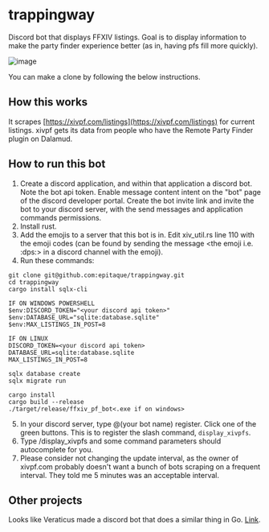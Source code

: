 # trappingway
Discord bot that displays FFXIV listings. Goal is to display information to make the party finder experience better (as in, having pfs fill more quickly).

![image](https://user-images.githubusercontent.com/7350617/178365515-c3431fbe-bd8b-47ac-9d07-f60624ed8b1d.png)

You can make a clone by following the below instructions.

## How this works
It scrapes [https://xivpf.com/listings](https://xivpf.com/listings) for current listings. xivpf gets its data from people who have the Remote Party Finder plugin on Dalamud.

## How to run this bot
1. Create a discord application, and within that application a discord bot. Note the bot api token. Enable message content intent on the "bot" page of the discord developer portal. Create the bot invite link and invite the bot to your discord server, with the send messages and application commands permissions.
2. Install rust.
3. Add the emojis to a server that this bot is in. Edit xiv_util.rs line 110 with the emoji codes (can be found by sending the message \<the emoji i.e. :dps:> in a discord channel with the emoji).
4. Run these commands:
```
git clone git@github.com:epitaque/trappingway.git
cd trappingway
cargo install sqlx-cli

IF ON WINDOWS POWERSHELL
$env:DISCORD_TOKEN="<your discord api token>"
$env:DATABASE_URL="sqlite:database.sqlite"
$env:MAX_LISTINGS_IN_POST=8

IF ON LINUX
DISCORD_TOKEN=<your discord api token>
DATABASE_URL=sqlite:database.sqlite
MAX_LISTINGS_IN_POST=8

sqlx database create
sqlx migrate run

cargo install
cargo build --release
./target/release/ffxiv_pf_bot<.exe if on windows>
```
5. In your discord server, type @(your bot name) register. Click one of the green buttons. This is to register the slash command, `display_xivpfs`.
6. Type /display_xivpfs and some command parameters should autocomplete for you.
7. Please consider not changing the update interval, as the owner of xivpf.com probably doesn't want a bunch of bots scraping on a frequent interval. They told me 5 minutes was an acceptable interval.

## Other projects
Looks like Veraticus made a discord bot that does a similar thing in Go. [Link](https://github.com/Veraticus/trappingway).
